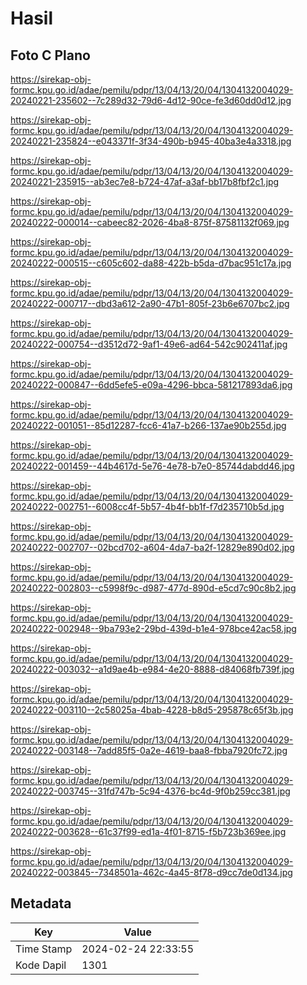 # Hasil

## Foto C Plano

https://sirekap-obj-formc.kpu.go.id/adae/pemilu/pdpr/13/04/13/20/04/1304132004029-20240221-235602--7c289d32-79d6-4d12-90ce-fe3d60dd0d12.jpg

https://sirekap-obj-formc.kpu.go.id/adae/pemilu/pdpr/13/04/13/20/04/1304132004029-20240221-235824--e043371f-3f34-490b-b945-40ba3e4a3318.jpg

https://sirekap-obj-formc.kpu.go.id/adae/pemilu/pdpr/13/04/13/20/04/1304132004029-20240221-235915--ab3ec7e8-b724-47af-a3af-bb17b8fbf2c1.jpg

https://sirekap-obj-formc.kpu.go.id/adae/pemilu/pdpr/13/04/13/20/04/1304132004029-20240222-000014--cabeec82-2026-4ba8-875f-87581132f069.jpg

https://sirekap-obj-formc.kpu.go.id/adae/pemilu/pdpr/13/04/13/20/04/1304132004029-20240222-000515--c605c602-da88-422b-b5da-d7bac951c17a.jpg

https://sirekap-obj-formc.kpu.go.id/adae/pemilu/pdpr/13/04/13/20/04/1304132004029-20240222-000717--dbd3a612-2a90-47b1-805f-23b6e6707bc2.jpg

https://sirekap-obj-formc.kpu.go.id/adae/pemilu/pdpr/13/04/13/20/04/1304132004029-20240222-000754--d3512d72-9af1-49e6-ad64-542c902411af.jpg

https://sirekap-obj-formc.kpu.go.id/adae/pemilu/pdpr/13/04/13/20/04/1304132004029-20240222-000847--6dd5efe5-e09a-4296-bbca-581217893da6.jpg

https://sirekap-obj-formc.kpu.go.id/adae/pemilu/pdpr/13/04/13/20/04/1304132004029-20240222-001051--85d12287-fcc6-41a7-b266-137ae90b255d.jpg

https://sirekap-obj-formc.kpu.go.id/adae/pemilu/pdpr/13/04/13/20/04/1304132004029-20240222-001459--44b4617d-5e76-4e78-b7e0-85744dabdd46.jpg

https://sirekap-obj-formc.kpu.go.id/adae/pemilu/pdpr/13/04/13/20/04/1304132004029-20240222-002751--6008cc4f-5b57-4b4f-bb1f-f7d235710b5d.jpg

https://sirekap-obj-formc.kpu.go.id/adae/pemilu/pdpr/13/04/13/20/04/1304132004029-20240222-002707--02bcd702-a604-4da7-ba2f-12829e890d02.jpg

https://sirekap-obj-formc.kpu.go.id/adae/pemilu/pdpr/13/04/13/20/04/1304132004029-20240222-002803--c5998f9c-d987-477d-890d-e5cd7c90c8b2.jpg

https://sirekap-obj-formc.kpu.go.id/adae/pemilu/pdpr/13/04/13/20/04/1304132004029-20240222-002948--9ba793e2-29bd-439d-b1e4-978bce42ac58.jpg

https://sirekap-obj-formc.kpu.go.id/adae/pemilu/pdpr/13/04/13/20/04/1304132004029-20240222-003032--a1d9ae4b-e984-4e20-8888-d84068fb739f.jpg

https://sirekap-obj-formc.kpu.go.id/adae/pemilu/pdpr/13/04/13/20/04/1304132004029-20240222-003110--2c58025a-4bab-4228-b8d5-295878c65f3b.jpg

https://sirekap-obj-formc.kpu.go.id/adae/pemilu/pdpr/13/04/13/20/04/1304132004029-20240222-003148--7add85f5-0a2e-4619-baa8-fbba7920fc72.jpg

https://sirekap-obj-formc.kpu.go.id/adae/pemilu/pdpr/13/04/13/20/04/1304132004029-20240222-003745--31fd747b-5c94-4376-bc4d-9f0b259cc381.jpg

https://sirekap-obj-formc.kpu.go.id/adae/pemilu/pdpr/13/04/13/20/04/1304132004029-20240222-003628--61c37f99-ed1a-4f01-8715-f5b723b369ee.jpg

https://sirekap-obj-formc.kpu.go.id/adae/pemilu/pdpr/13/04/13/20/04/1304132004029-20240222-003845--7348501a-462c-4a45-8f78-d9cc7de0d134.jpg


## Metadata

| Key        | Value               |
| ---------- | ------------------- |
| Time Stamp | 2024-02-24 22:33:55 |
| Kode Dapil | 1301                |



